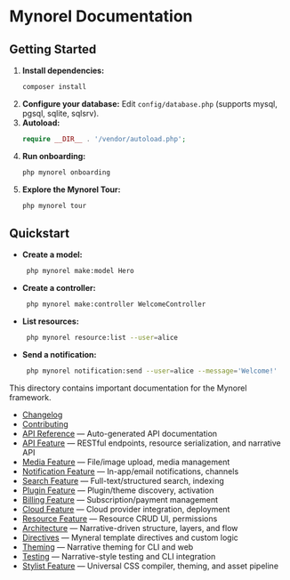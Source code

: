 # Mynorel Documentation

## Getting Started

1. **Install dependencies:**
   ```bash
   composer install
   ```
2. **Configure your database:**
   Edit `config/database.php` (supports mysql, pgsql, sqlite, sqlsrv).
3. **Autoload:**
   ```php
   require __DIR__ . '/vendor/autoload.php';
   ```
4. **Run onboarding:**
   ```bash
   php mynorel onboarding
   ```
5. **Explore the Mynorel Tour:**
   ```bash
   php mynorel tour
   ```

## Quickstart

- **Create a model:**
  ```bash
   php mynorel make:model Hero
  ```
- **Create a controller:**
  ```bash
   php mynorel make:controller WelcomeController
  ```
- **List resources:**
  ```bash
   php mynorel resource:list --user=alice
  ```
- **Send a notification:**
  ```bash
   php mynorel notification:send --user=alice --message='Welcome!'
  ```

This directory contains important documentation for the Mynorel framework.

- [Changelog](CHANGELOG.md)
- [Contributing](CONTRIBUTING.md)
- [API Reference](api/API.md) — Auto-generated API documentation
- [API Feature](../src/Mynorel/Api/README.md) — RESTful endpoints, resource serialization, and narrative API
- [Media Feature](../src/Mynorel/Media/README.md) — File/image upload, media management
- [Notification Feature](../src/Mynorel/Notification/README.md) — In-app/email notifications, channels
- [Search Feature](../src/Mynorel/Search/README.md) — Full-text/structured search, indexing
- [Plugin Feature](../src/Mynorel/Plugin/README.md) — Plugin/theme discovery, activation
- [Billing Feature](../src/Mynorel/Billing/README.md) — Subscription/payment management
- [Cloud Feature](../src/Mynorel/Cloud/README.md) — Cloud provider integration, deployment
- [Resource Feature](../src/Mynorel/Resource/README.md) — Resource CRUD UI, permissions
- [Architecture](architecture.md) — Narrative-driven structure, layers, and flow
- [Directives](directives.md) — Myneral template directives and custom logic
- [Theming](theming.md) — Narrative theming for CLI and web
- [Testing](testing.md) — Narrative-style testing and CLI integration
- [Stylist Feature](../src/Mynorel/Stylist/README.md) — Universal CSS compiler, theming, and asset pipeline
